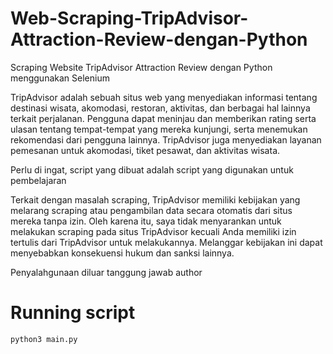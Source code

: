 # Web-Scraping-TripAdvisor-Attraction-Review-dengan-Python

Scraping Website TripAdvisor Attraction Review dengan Python menggunakan Selenium

TripAdvisor adalah sebuah situs web yang menyediakan informasi tentang destinasi wisata, akomodasi, restoran, aktivitas, dan berbagai hal lainnya terkait perjalanan. Pengguna dapat meninjau dan memberikan rating serta ulasan tentang tempat-tempat yang mereka kunjungi, serta menemukan rekomendasi dari pengguna lainnya. TripAdvisor juga menyediakan layanan pemesanan untuk akomodasi, tiket pesawat, dan aktivitas wisata.

Perlu di ingat, script yang dibuat adalah script yang digunakan untuk pembelajaran

Terkait dengan masalah scraping, TripAdvisor memiliki kebijakan yang melarang scraping atau pengambilan data secara otomatis dari situs mereka tanpa izin. Oleh karena itu, saya tidak menyarankan untuk melakukan scraping pada situs TripAdvisor kecuali Anda memiliki izin tertulis dari TripAdvisor untuk melakukannya. Melanggar kebijakan ini dapat menyebabkan konsekuensi hukum dan sanksi lainnya.

Penyalahgunaan diluar tanggung jawab author

# Running script

```
python3 main.py
```

